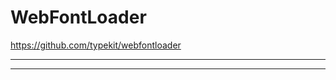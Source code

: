 # WebFontLoader
https://github.com/typekit/webfontloader


  <script src="https://ajax.googleapis.com/ajax/libs/webfont/1.6.26/webfont.js">  </script>
  
  -----------------------------------
  <script type="text/javascript">
    WebFont.load({
      google: {
        families: ['Roboto:300,400,500,700']
      }});
  </script>


  -----------------------------------
  <script type="text/javascript">
    WebFont.load({
      google: {
        families: ['Roboto:300']
      }});
  </script>
